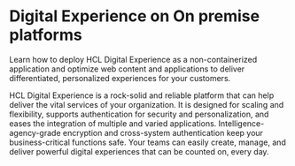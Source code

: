 # Digital Experience on On premise platforms

Learn how to deploy HCL Digital Experience as a non-containerized application and optimize web content and applications to deliver differentiated, personalized experiences for your customers.

HCL Digital Experience is a rock-solid and reliable platform that can help deliver the vital services of your organization. It is designed for scaling and flexibility, supports authentication for security and personalization, and eases the integration of multiple and varied applications. Intelligence-agency-grade encryption and cross-system authentication keep your business-critical functions safe. Your teams can easily create, manage, and deliver powerful digital experiences that can be counted on, every day.